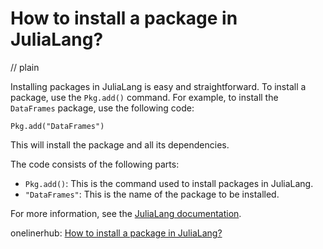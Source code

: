# How to install a package in JuliaLang?
// plain

Installing packages in JuliaLang is easy and straightforward. To install a package, use the `Pkg.add()` command. For example, to install the `DataFrames` package, use the following code:

```
Pkg.add("DataFrames")
```

This will install the package and all its dependencies.

The code consists of the following parts:

- `Pkg.add()`: This is the command used to install packages in JuliaLang.
- `"DataFrames"`: This is the name of the package to be installed.

For more information, see the [JuliaLang documentation](https://docs.julialang.org/en/v1/).

onelinerhub: [How to install a package in JuliaLang?](https://onelinerhub.com/julialang/how-to-install-a-package-in-julialang)